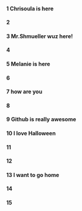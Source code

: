 #### 1 Chrisoula is here
#### 2
#### 3 Mr.Shmueller wuz here!
#### 4
#### 5 Melanie is here
#### 6
#### 7 how are you
#### 8
#### 9 Github is really awesome
#### 10 I love Halloween
#### 11 
#### 12
#### 13 I want to go home 
#### 14
#### 15